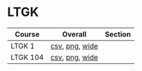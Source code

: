 # LTGK

| Course | Overall | Section |
| ------ | ------- | ------- |
| LTGK 1 | [csv](https://github.com/UCSD-Historical-Enrollment-Data/2023Fall/blob/main/overall/LTGK%201.csv), [png](https://raw.githubusercontent.com/UCSD-Historical-Enrollment-Data/2023Fall/main/plot_overall/LTGK%201.png), [wide](https://raw.githubusercontent.com/UCSD-Historical-Enrollment-Data/2023Fall/main/plot_overall_wide/LTGK%201.png) |  |
| LTGK 104 | [csv](https://github.com/UCSD-Historical-Enrollment-Data/2023Fall/blob/main/overall/LTGK%20104.csv), [png](https://raw.githubusercontent.com/UCSD-Historical-Enrollment-Data/2023Fall/main/plot_overall/LTGK%20104.png), [wide](https://raw.githubusercontent.com/UCSD-Historical-Enrollment-Data/2023Fall/main/plot_overall_wide/LTGK%20104.png) |  |
